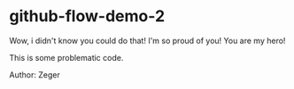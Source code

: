 # github-flow-demo-2

Wow, i didn't know you could do that!
I'm so proud of you!
You are my hero!



This is some problematic code.

Author: Zeger




